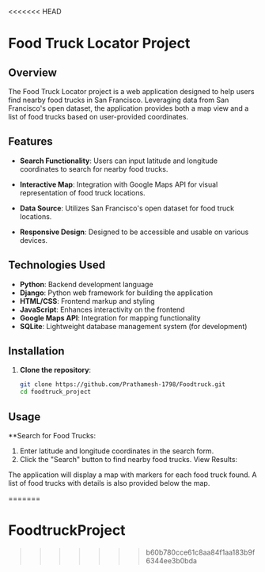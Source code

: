 <<<<<<< HEAD
# Food Truck Locator Project

## Overview

The Food Truck Locator project is a web application designed to help users find nearby food trucks in San Francisco. Leveraging data from San Francisco's open dataset, the application provides both a map view and a list of food trucks based on user-provided coordinates.

## Features

- **Search Functionality**: Users can input latitude and longitude coordinates to search for nearby food trucks.
  
- **Interactive Map**: Integration with Google Maps API for visual representation of food truck locations.
  
- **Data Source**: Utilizes San Francisco's open dataset for food truck locations.
  
- **Responsive Design**: Designed to be accessible and usable on various devices.

## Technologies Used

- **Python**: Backend development language
- **Django**: Python web framework for building the application
- **HTML/CSS**: Frontend markup and styling
- **JavaScript**: Enhances interactivity on the frontend
- **Google Maps API**: Integration for mapping functionality
- **SQLite**: Lightweight database management system (for development)

## Installation

1. **Clone the repository**:
   ```bash
   git clone https://github.com/Prathamesh-1798/Foodtruck.git
   cd foodtruck_project

## Usage
**Search for Food Trucks:

1. Enter latitude and longitude coordinates in the search form.
2. Click the "Search" button to find nearby food trucks.
View Results:

The application will display a map with markers for each food truck found.
A list of food trucks with details is also provided below the map.


   
=======
# FoodtruckProject
>>>>>>> b60b780cce61c8aa84f1aa183b9f6344ee3b0bda
